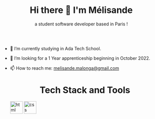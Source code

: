 <h1 align="center">Hi there 👋 I'm Mélisande </h1>


<p align="center">a student software developer based in Paris !</p>
</br>
</br>

- 🔭 I’m currently studying in Ada Tech School.
- 👯 I’m looking for a 1 Year apprenticeship beginning in October 2022.
- 📫 How to reach me: melisande.malonga@gmail.com

  <h1 align="center">Tech Stack and Tools </h1>

  <img height="40px" width="40px" alt="html" src="https://cdn.jsdelivr.net/gh/devicons/devicon@latest/icons/html5/html5-original.svg" />
  <img height="40px" width="40px" alt="css" src="https://cdn.jsdelivr.net/gh/devicons/devicon@latest/icons/css3/css3-plain-wordmark.svg" />
          



<!--
**Mlisande/Mlisande** is a ✨ _special_ ✨ repository because its `README.md` (this file) appears on your GitHub profile.

Here are some ideas to get you started:

- 🔭 I’m currently working on ...
- 🌱 I’m currently learning ...
- 👯 I’m looking to collaborate on ...
- 🤔 I’m looking for help with ...
- 💬 Ask me about ...
- 📫 How to reach me: ...
- 😄 Pronouns: ...
- ⚡ Fun fact: ...
-->
